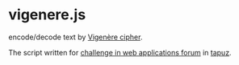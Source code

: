 # vigenere.js
encode/decode text by [Vigenère cipher](https://en.wikipedia.org/wiki/Vigen%C3%A8re_cipher).

The script written for [challenge in web applications forum](http://www.tapuz.co.il/forums2008/viewmsg.aspx?forumid=156&messageid=177918344) in [tapuz](http://www.tapuz.co.il).
